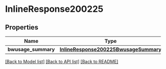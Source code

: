 # InlineResponse200225

## Properties
Name | Type | Description | Notes
------------ | ------------- | ------------- | -------------
**bwusage_summary** | [**InlineResponse200225BwusageSummary**](InlineResponse200225BwusageSummary.md) |  | [optional] 

[[Back to Model list]](../README.md#documentation-for-models) [[Back to API list]](../README.md#documentation-for-api-endpoints) [[Back to README]](../README.md)

